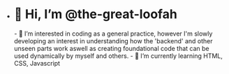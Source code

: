 - <h1>👋 Hi, I’m @the-great-loofah </h1>
  - 👀 I’m interested in coding as a general practice, however I'm slowly developing an interest in understanding how the 'backend' and other unseen parts work aswell as creating foundational code that can be used dynamically by myself and others.
  - 🌱 I’m currently learning HTML, CSS, Javascript
  
<!---
the-great-loofah/the-great-loofah is a ✨ special ✨ repository because its `README.md` (this file) appears on your GitHub profile.
You can click the Preview link to take a look at your changes.
--->
